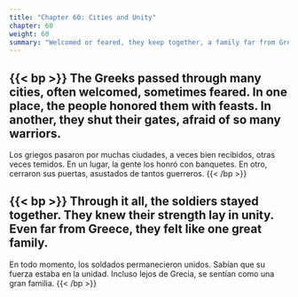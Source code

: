 ```yaml
---
title: "Chapter 60: Cities and Unity"
chapter: 60
weight: 60
summary: "Welcomed or feared, they keep together, a family far from Greece."
---
```


{{< bp >}}
The Greeks passed through many cities, often welcomed, sometimes feared. In one place, the people honored them with feasts. In another, they shut their gates, afraid of so many warriors.
---
Los griegos pasaron por muchas ciudades, a veces bien recibidos, otras veces temidos. En un lugar, la gente los honró con banquetes. En otro, cerraron sus puertas, asustados de tantos guerreros.
{{< /bp >}}

{{< bp >}}
Through it all, the soldiers stayed together. They knew their strength lay in unity. Even far from Greece, they felt like one great family.
---
En todo momento, los soldados permanecieron unidos. Sabían que su fuerza estaba en la unidad. Incluso lejos de Grecia, se sentían como una gran familia.
{{< /bp >}}

